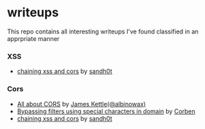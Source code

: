 # writeups
This repo contains all interesting writeups I've found classified in an apprpriate manner



### XSS
- [chaining xss and cors](https://medium.com/bugbountywriteup/think-outside-the-scope-advanced-cors-exploitation-techniques-dad019c68397) by [sandh0t](https://twitter.com/sandh0t)





### Cors
- [All about CORS](https://portswigger.net/research/exploiting-cors-misconfigurations-for-bitcoins-and-bounties) by [James Kettle(@albinowax)](https://twitter.com/albinowax)
- [Bypassing filters using special characters in domain](https://www.corben.io/tricky-CORS/) by [Corben](https://twitter.com/hacker_)
- [chaining xss and cors](https://medium.com/bugbountywriteup/think-outside-the-scope-advanced-cors-exploitation-techniques-dad019c68397) by [sandh0t](https://twitter.com/sandh0t)
